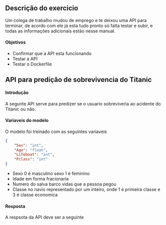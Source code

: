 ## Descrição do exercicio
Um colega de trabalho mudou de emprego e te deixou uma API para terminar, de acordo com ele já esta tudo pronto
só falta testar e subir, e todas as informações adicionais estão nesse manual.

#### Objetivos
* Confirmar que a API esta funcionando
* Testar a API
* Testar o Dockerfile

## API para predição de sobrevivencia do Titanic

#### Introdução

A segunte API serve para predizer se o usuario sobreviveria ao acidente do Titanic ou não.

#### Variaveis do modelo

O modelo foi treinado com as seguintes variaveis 

```json
{
	"Sex": "int",
	"Age": "float",	
	"Lifeboat": "int",	
	"Pclass": "int"	
}
```
* Sexo 0 é masculino sexo 1 é feminino
* Idade em forma fracionaria
* Numero do salva barco vidas que a pessoa pegou
* Classe no navio representado por um inteiro, onde 1 é primeira classe e 3 é classe economica

#### Resposta

A respsota da API deve ser a seguinte
